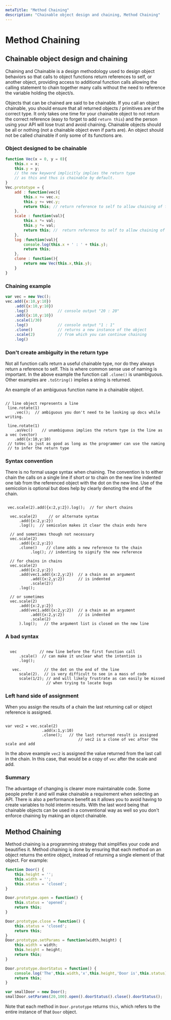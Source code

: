 ```yaml
---
metaTitle: "Method Chaining"
description: "Chainable object design and chaining, Method Chaining"
---
```


# Method Chaining



## Chainable object design and chaining


Chaining and Chainable is a design methodology used to design object behaviors so that calls to object functions return references to self, or another object, providing access to additional function calls allowing the calling statement to chain together many calls without the need to reference the variable holding the object/s.

Objects that can be chained are said to be chainable. If you call an object chainable, you should ensure that all returned objects / primitives are of the correct type. It only takes one time for your chainable object to not return the correct reference (easy to forget to add `return this`) and the person using your API will lose trust and avoid chaining. Chainable objects should be all or nothing (not a chainable object even if parts are). An object should not be called chainable if only some of its functions are.

### Object designed to be chainable

```js
function Vec(x = 0, y = 0){
    this.x = x;
    this.y = y;
    // the new keyword implicitly implies the return type 
    // as this and thus is chainable by default.
}
Vec.prototype = {
    add : function(vec){
        this.x += vec.x;
        this.y += vec.y;
        return this; // return reference to self to allow chaining of function calls
    },
    scale : function(val){
        this.x *= val;
        this.y *= val;
        return this; //  return reference to self to allow chaining of function calls
    },
    log :function(val){
        console.log(this.x + ' : ' + this.y);
        return this;
    },
    clone : function(){
        return new Vec(this.x,this.y);
    }
}

```

### Chaining example

```js
var vec = new Vec();
vec.add({x:10,y:10})
    .add({x:10,y:10})
    .log()             // console output "20 : 20"
    .add({x:10,y:10})
    .scale(1/30)
    .log()             // console output "1 : 1"
    .clone()           // returns a new instance of the object
    .scale(2)          // from which you can continue chaining
    .log()

```

### Don't create ambiguity in the return type

Not all function calls return a useful chainable type, nor do they always return a reference to self. This is where common sense use of naming is important. In the above example the function call `.clone()` is unambiguous. Other examples are `.toString()` implies a string is returned.

An example of an ambiguous function name in a chainable object.

```

// line object represents a line
 line.rotate(1)
    .vec();  // ambiguous you don't need to be looking up docs while writing.

 line.rotate(1)
    .asVec()    // unambiguous implies the return type is the line as a vec (vector)
    .add({x:10,y:10)
 // toVec is just as good as long as the programmer can use the naming 
 // to infer the return type

```

### Syntax convention

There is no formal usage syntax when chaining. The convention is to either chain the calls on a single line if short or to chain on the new line indented one tab from the referenced object with the dot on the new line.  Use of the semicolon is optional but does help by clearly denoting the end of the chain.

```

 vec.scale(2).add({x:2,y:2}).log();  // for short chains

  vec.scale(2)     // or alternate syntax
      .add({x:2,y:2})
      .log();  // semicolon makes it clear the chain ends here

  // and sometimes though not necessary
  vec.scale(2)     
      .add({x:2,y:2})
      .clone()    // clone adds a new reference to the chain
           .log(); // indenting to signify the new reference

  // for chains in chains
  vec.scale(2)     
      .add({x:2,y:2})
      .add(vec1.add({x:2,y:2})  // a chain as an argument 
           .add({x:2,y:2})      // is indented
           .scale(2))
      .log();

  // or sometimes 
  vec.scale(2)     
      .add({x:2,y:2})
      .add(vec1.add({x:2,y:2})  // a chain as an argument 
           .add({x:2,y:2})      // is indented
           .scale(2)
      ).log();   // the argument list is closed on the new line

```

### A bad syntax

```

  vec          // new line before the first function call
      .scale()  // can make it unclear what the intention is
      .log();

   vec.          // the dot on the end of the line
      scale(2).  // is very difficult to see in a mass of code
      scale(1/2); // and will likely frustrate as can easily be missed
                  // when trying to locate bugs

```

### Left hand side of assignment

When you assign the results of a chain the last returning call or object reference is assigned.

```

var vec2 = vec.scale(2)
                .add(x:1,y:10)
                .clone();   // the last returned result is assigned
                                // vec2 is a clone of vec after the scale and add

```

In the above example `vec2` is assigned the value returned from the last call in the chain. In this case, that would be a copy of `vec` after the scale and add.

### Summary

The advantage of changing is clearer more maintainable code. Some people prefer it and will make chainable a requirement when selecting an API. There is also a performance benefit as it allows you to avoid having to create variables to hold interim results. With the last word being that chainable objects can be used in a conventional way as well so you don't enforce chaining by making an object chainable.



## Method Chaining


Method chaining is a programming strategy that simplifies your code and beautifies it. Method chaining is done by ensuring that each method on an object returns the entire object, instead of returning a single element of that object. For example:

```js
function Door() {
    this.height = '';
    this.width = '';
    this.status = 'closed';
}

Door.prototype.open = function() {
    this.status = 'opened';
    return this;
}

Door.prototype.close = function() {
    this.status = 'closed';
    return this;
}
Door.prototype.setParams = function(width,height) {
    this.width = width;
    this.height = height;
    return this;
}

Door.prototype.doorStatus = function() {
    console.log('The',this.width,'x',this.height,'Door is',this.status);
    return this;
}

var smallDoor = new Door();
smallDoor.setParams(20,100).open().doorStatus().close().doorStatus();

```

Note that each method in `Door.prototype` returns `this`, which refers to the entire instance of that `Door` object.

